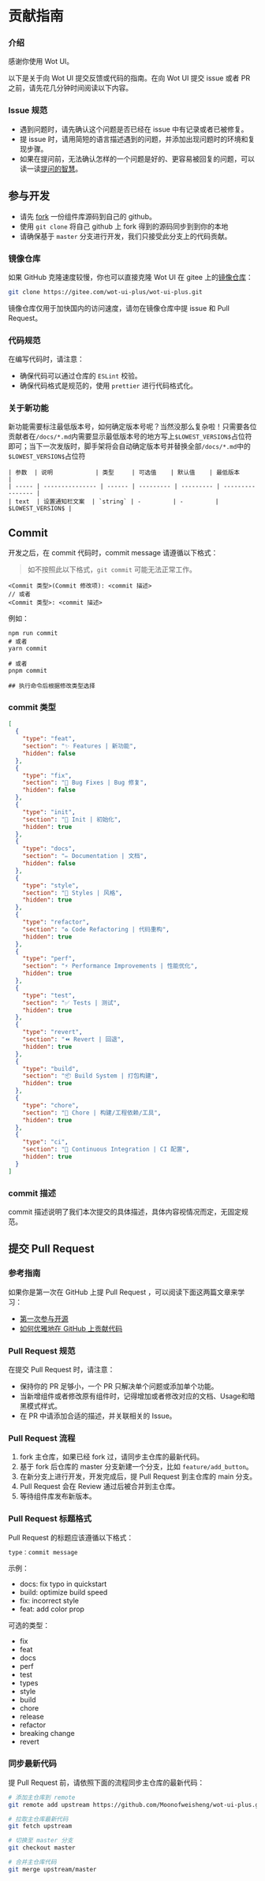 # 贡献指南

### 介绍

感谢你使用 Wot UI。

以下是关于向 Wot UI 提交反馈或代码的指南。在向 Wot UI 提交 issue 或者 PR 之前，请先花几分钟时间阅读以下内容。

### Issue 规范

- 遇到问题时，请先确认这个问题是否已经在 issue 中有记录或者已被修复。
- 提 issue 时，请用简短的语言描述遇到的问题，并添加出现问题时的环境和复现步骤。
- 如果在提问前，无法确认怎样的一个问题是好的、更容易被回复的问题，可以读一读[提问的智慧](https://github.com/ryanhanwu/How-To-Ask-Questions-The-Smart-Way/blob/master/README-zh_CN.md)。

## 参与开发

- 请先 [fork](https://help.github.com/cn/github/getting-started-with-github/fork-a-repo) 一份组件库源码到自己的 github。
- 使用 `git clone` 将自己 github 上 fork 得到的源码同步到到你的本地
- 请确保基于 `master` 分支进行开发，我们只接受此分支上的代码贡献。

### 镜像仓库

如果 GitHub 克隆速度较慢，你也可以直接克隆 Wot UI 在 gitee 上的[镜像仓库](https://gitee.com/wot-ui-plus/wot-ui-plus)：

```bash
git clone https://gitee.com/wot-ui-plus/wot-ui-plus.git
```

镜像仓库仅用于加快国内的访问速度，请勿在镜像仓库中提 issue 和 Pull Request。

### 代码规范

在编写代码时，请注意：

- 确保代码可以通过仓库的 `ESLint` 校验。
- 确保代码格式是规范的，使用 `prettier` 进行代码格式化。

### 关于新功能

新功能需要标注最低版本号，如何确定版本号呢？当然没那么复杂啦！只需要各位贡献者在`/docs/*.md`内需要显示最低版本号的地方写上`$LOWEST_VERSION$`占位符即可；当下一次发版时，脚手架将会自动确定版本号并替换全部`/docs/*.md`中的`$LOWEST_VERSION$`占位符

```
| 参数  | 说明            | 类型     | 可选值    | 默认值    | 最低版本           |
| ----- | --------------- | ------ | --------- | --------- | ---------------- |
| text  | 设置通知栏文案  | `string` | -         | -         | $LOWEST_VERSION$ |
```


## Commit

开发之后，在 commit 代码时，commit message 请遵循以下格式：

> 如不按照此以下格式，`git commit` 可能无法正常工作。

```
<Commit 类型>(Commit 修改项): <commit 描述>
// 或者
<Commit 类型>: <commit 描述>
```

例如：

```shell script
npm run commit
# 或者
yarn commit

# 或者
pnpm commit

## 执行命令后根据修改类型选择
```

### commit 类型

```json
[
  {
    "type": "feat",
    "section": "✨ Features | 新功能",
    "hidden": false
  },
  {
    "type": "fix",
    "section": "🐛 Bug Fixes | Bug 修复",
    "hidden": false
  },
  {
    "type": "init",
    "section": "🎉 Init | 初始化",
    "hidden": true
  },
  {
    "type": "docs",
    "section": "✏️ Documentation | 文档",
    "hidden": false
  },
  {
    "type": "style",
    "section": "💄 Styles | 风格",
    "hidden": true
  },
  {
    "type": "refactor",
    "section": "♻️ Code Refactoring | 代码重构",
    "hidden": true
  },
  {
    "type": "perf",
    "section": "⚡ Performance Improvements | 性能优化",
    "hidden": true
  },
  {
    "type": "test",
    "section": "✅ Tests | 测试",
    "hidden": true
  },
  {
    "type": "revert",
    "section": "⏪ Revert | 回退",
    "hidden": true
  },
  {
    "type": "build",
    "section": "📦‍ Build System | 打包构建",
    "hidden": true
  },
  {
    "type": "chore",
    "section": "🚀 Chore | 构建/工程依赖/工具",
    "hidden": true
  },
  {
    "type": "ci",
    "section": "👷 Continuous Integration | CI 配置",
    "hidden": true
  }
]
```

### commit 描述

commit 描述说明了我们本次提交的具体描述，具体内容视情况而定，无固定规范。

## 提交 Pull Request

### 参考指南

如果你是第一次在 GitHub 上提 Pull Request ，可以阅读下面这两篇文章来学习：

- [第一次参与开源](https://github.com/firstcontributions/first-contributions/blob/main/translations/README.zh-cn.md)
- [如何优雅地在 GitHub 上贡献代码](https://segmentfault.com/a/1190000000736629)

### Pull Request 规范

在提交 Pull Request 时，请注意：

- 保持你的 PR 足够小，一个 PR 只解决单个问题或添加单个功能。
- 当新增组件或者修改原有组件时，记得增加或者修改对应的文档、Usage和暗黑模式样式。
- 在 PR 中请添加合适的描述，并关联相关的 Issue。

### Pull Request 流程

1. fork 主仓库，如果已经 fork 过，请同步主仓库的最新代码。
2. 基于 fork 后仓库的 master 分支新建一个分支，比如 `feature/add_button`。
3. 在新分支上进行开发，开发完成后，提 Pull Request 到主仓库的 main 分支。
4. Pull Request 会在 Review 通过后被合并到主仓库。
5. 等待组件库发布新版本。

### Pull Request 标题格式

Pull Request 的标题应该遵循以下格式：

```bash
type：commit message
```

示例：

- docs: fix typo in quickstart
- build: optimize build speed
- fix: incorrect style
- feat: add color prop

可选的类型：

- fix
- feat
- docs
- perf
- test
- types
- style
- build
- chore
- release
- refactor
- breaking change
- revert

### 同步最新代码

提 Pull Request 前，请依照下面的流程同步主仓库的最新代码：

```bash
# 添加主仓库到 remote
git remote add upstream https://github.com/Moonofweisheng/wot-ui-plus.git

# 拉取主仓库最新代码
git fetch upstream

# 切换至 master 分支
git checkout master

# 合并主仓库代码
git merge upstream/master
```
